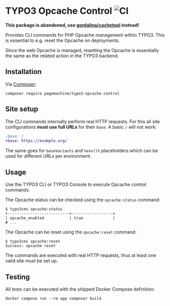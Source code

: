 # TYPO3 Opcache Control ![CI](https://github.com/pagemachine/typo3-opcache-control/workflows/CI/badge.svg)

**This package is abandoned, use [gordalina/cachetool](https://packagist.org/packages/gordalina/cachetool) instead!**

Provides CLI commands for PHP Opcache management within TYPO3. This is essential to e.g. reset the Opcache on deployments.

Since the web Opcache is managed, resetting the Opcache is essentially the same as the related action in the TYPO3 backend.

## Installation

Via [Composer](https://packagist.org/packages/pagemachine/typo3-opcache-control):

    composer require pagemachine/typo3-opcache-control

## Site setup

The CLI commands internally perform real HTTP requests. For this all site configurations **must use full URLs** for their `base`. A basic `/` will not work:

```diff
-base: /
+base: https://example.org/
```

The same goes for `baseVariants` and `%env()%` placeholders which can be used for different URLs per environment.

## Usage

Use the TYPO3 CLI or TYPO3 Console to execute Opcache control commands.

The Opcache status can be checked using the `opcache:status` command:

```
$ typo3cms opcache:status
+---------------------------+------------------+
| opcache_enabled           | true             |
# ...
```

The Opcache can be reset using the `opcache:reset` command:

```
$ typo3cms opcache:reset
Success: opcache reset
```

The commands are executed with real HTTP requests, thus at least one valid site must be set up.

## Testing

All tests can be executed with the shipped Docker Compose definition:

    docker compose run --rm app composer build
